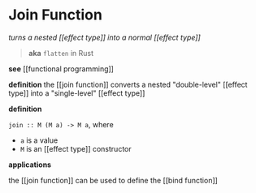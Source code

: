 # Join Function

_turns a nested [[effect type]] into a normal [[effect type]]_

> **aka** `flatten` in Rust

**see** [[functional programming]]

**definition** the [[join function]] converts a nested "double-level" [[effect type]] into a "single-level" [[effect type]]

**definition**

`join :: M (M a) -> M a`, where

- `a` is a value
- `M` is an [[effect type]] constructor

**applications**

the [[join function]] can be used to define the [[bind function]]
